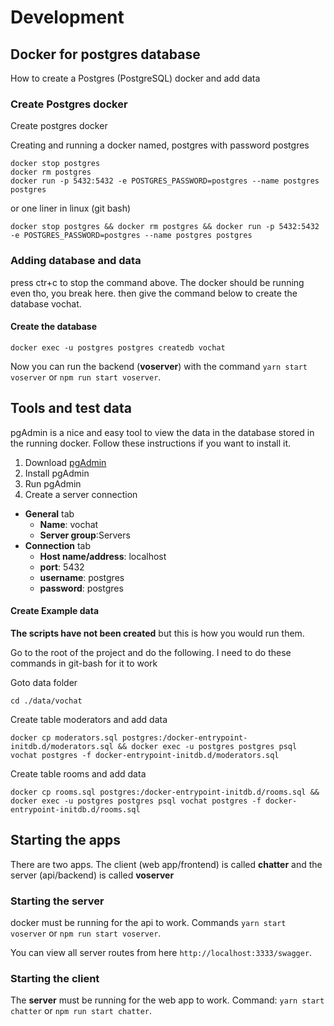 # Development

## Docker for postgres database
How to create a Postgres (PostgreSQL) docker and add data

### Create Postgres docker
Create postgres docker

Creating and running a docker named, postgres with password postgres
```
docker stop postgres
docker rm postgres
docker run -p 5432:5432 -e POSTGRES_PASSWORD=postgres --name postgres postgres
```

or one liner in linux (git bash)
```
docker stop postgres && docker rm postgres && docker run -p 5432:5432 -e POSTGRES_PASSWORD=postgres --name postgres postgres
```

### Adding database and data

press ctr+c to stop the command above.  The docker should be running even tho, you break here.
then give the command below to create the database vochat.
#### Create the database
```
docker exec -u postgres postgres createdb vochat
```
Now you can run the backend (**voserver**) with the command `yarn start voserver` or `npm run start voserver`.

## Tools and test data
pgAdmin is a nice and easy tool to view the data in the database stored in the running docker. 
Follow these instructions if you want to install it.

1. Download [pgAdmin](https://www.pgadmin.org/download/) 
2. Install pgAdmin
3. Run pgAdmin
3. Create a server connection
  - **General** tab
    - **Name**: vochat
    - **Server group**:Servers
  - **Connection** tab
    - **Host name/address**: localhost
    - **port**: 5432
    - **username**: postgres
    - **password**: postgres


#### Create Example data

**The scripts have not been created** but this is how you would run them.

Go to the root of the project and do the following.
I need to do these commands in git-bash for it to work

Goto data folder
```
cd ./data/vochat
```

Create table moderators and add data
```
docker cp moderators.sql postgres:/docker-entrypoint-initdb.d/moderators.sql && docker exec -u postgres postgres psql vochat postgres -f docker-entrypoint-initdb.d/moderators.sql
```

Create table rooms and add data
```
docker cp rooms.sql postgres:/docker-entrypoint-initdb.d/rooms.sql && docker exec -u postgres postgres psql vochat postgres -f docker-entrypoint-initdb.d/rooms.sql
```

## Starting the apps
There are two apps.  The client (web app/frontend) is called **chatter** and the 
server (api/backend) is called **voserver**

### Starting the server
docker must be running for the api to work.
Commands `yarn start voserver` or `npm run start voserver`.

You can view all server routes from here `http://localhost:3333/swagger`.

### Starting the client
The **server** must be running for the web app to work.
Command: `yarn start chatter` or `npm run start chatter`.
